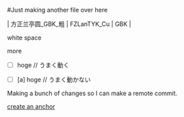 #Just making another file over here

| 方正兰亭圆\_GBK\_粗 | FZLanTYK_Cu | GBK |


white space






more




- [ ] hoge // うまく動く
- [ ] \[a] hoge // うまく動かない









Making a bunch of changes so I can make a remote commit.




[create an anchor](#anchors-in-markdown)
